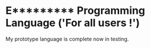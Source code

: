 # E********* Programming Language ('For all users !')
My prototype language is complete now in testing.
